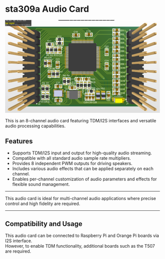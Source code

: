 
# sta309a Audio Card

![Audio Card 3D](audio_card_3d.PNG)

This is an 8-channel audio card featuring TDM/I2S interfaces and versatile audio processing capabilities.

## Features

- Supports TDM/I2S input and output for high-quality audio streaming.
- Compatible with all standard audio sample rate multipliers.
- Provides 8 independent PWM outputs for driving speakers.
- Includes various audio effects that can be applied separately on each channel.
- Enables per-channel customization of audio parameters and effects for flexible sound management.

---

This audio card is ideal for multi-channel audio applications where precise control and high fidelity are required.

---

## Compatibility and Usage

This audio card can be connected to Raspberry Pi and Orange Pi boards via I2S interface.  
However, to enable TDM functionality, additional boards such as the T507 are required.
